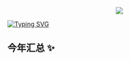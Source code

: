 <p align='center'>
    <img src="https://capsule-render.vercel.app/api?type=waving&color=auto&height=300&section=header&text=xiao%Zhong&fontSize=90&animation=fadeIn&fontAlignY=38&desc=Decorate%20GitHub%20Profile%20or%20any%20Repo%20like%20me!&descAlignY=51&descAlign=62"/>
</p>

[![Typing SVG](https://readme-typing-svg.demolab.com?font=Fira+Code&pause=1000&random=false&width=435&lines=welcome+to+my+GitHub+Home)](https://git.io/typing-svg)

## 今年汇总 ✨


